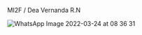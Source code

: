 MI2F / Dea Vernanda R.N

![WhatsApp Image 2022-03-24 at 08 36 31](https://user-images.githubusercontent.com/89899114/159824942-db0d70de-dfc7-48b5-b27e-b817037c53aa.jpeg)
